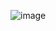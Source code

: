 ![image](https://user-images.githubusercontent.com/66209958/118439490-ba1a4200-b703-11eb-8f36-42263f66571a.png)
